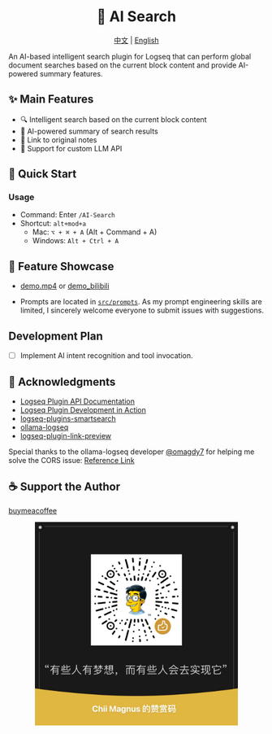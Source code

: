 <h1 align="center">
    🎉 AI Search
</h1>

<div align="center">
    <a href="readme.md">中文</a> | <a href="readme_en.md">English</a>
</div>

An AI-based intelligent search plugin for Logseq that can perform global document searches based on the current block content and provide AI-powered summary features.

## ✨ Main Features
- 🔍 Intelligent search based on the current block content
- 📝 AI-powered summary of search results
- 🔗 Link to original notes
- 🔧 Support for custom LLM API

## 🚀 Quick Start

### Usage
- Command: Enter `/AI-Search`
- Shortcut: `alt+mod+a`
  - Mac: `⌥ + ⌘ + A` (Alt + Command + A)
  - Windows: `Alt + Ctrl + A`

## 📸 Feature Showcase
- [demo.mp4](https://github.com/chiimagnus/logseq-AIsearch/blob/master/public/demo.mp4)
or
[demo_bilibili](https://www.bilibili.com/video/BV1pC6wYXE93)

- Prompts are located in [`src/prompts`](https://github.com/chiimagnus/logseq-AIsearch/tree/master/src/prompts). As my prompt engineering skills are limited, I sincerely welcome everyone to submit issues with suggestions.

## Development Plan
- [ ] Implement AI intent recognition and tool invocation.

## 🙏 Acknowledgments
- [Logseq Plugin API Documentation](https://plugins-doc.logseq.com/)
- [Logseq Plugin Development in Action](https://correctroad.gitbook.io/logseq-plugins-in-action/chapter-1/make-logseq-plugins-support-settings)
- [logseq-plugins-smartsearch](https://github.com/sethyuan/logseq-plugin-smartsearch)
- [ollama-logseq](https://github.com/omagdy7/ollama-logseq)
- [logseq-plugin-link-preview](https://github.com/pengx17/logseq-plugin-link-preview)

Special thanks to the ollama-logseq developer [@omagdy7](https://github.com/omagdy7) for helping me solve the CORS issue: [Reference Link](https://github.com/omagdy7/ollama-logseq/issues/32)

## ☕️ Support the Author
[buymeacoffee](https://github.com/chiimagnus/logseq-AIsearch/blob/master/public/buymeacoffee.jpg)
<div align="center">
  <img src="https://github.com/chiimagnus/logseq-AIsearch/blob/master/public/buymeacoffee.jpg" width="400">
</div> 